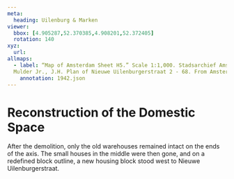 ```yaml
---
meta:
  heading: Uilenburg & Marken
viewer:
  bbox: [4.905287,52.370385,4.908201,52.372405]
  rotation: 140
xyz:
  url: 
allmaps:
  - label: “Map of Amsterdam Sheet H5.” Scale 1:1,000. Stadsarchief Amsterdam. Published by the Public Works Department and its legal successors, 1943.
  Mulder Jr., J.H. Plan of Nieuwe Uilenburgerstraat 2 - 68. From Amsterdam, het mekka van de volkshuisvesting Sociale woningbouw 1909-1942 by Vladimir Stissi. Rotterdam, 010, 2007, pp.270-275.
    annotation: 1942.json
---
```

# Reconstruction of the Domestic Space 
After the demolition, only the old warehouses remained intact on the ends of the axis. The small houses in the middle were then gone, and on a redefined block outline, a new housing block stood west to Nieuwe Uilenburgerstraat. 